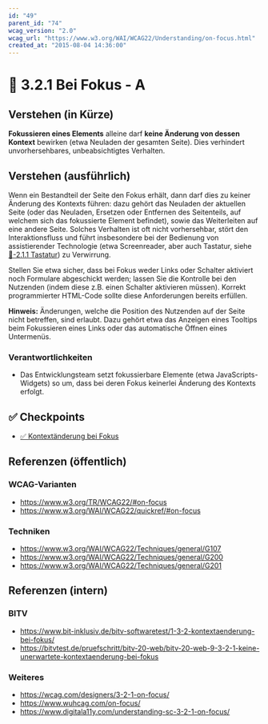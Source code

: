 ```yaml
---
id: "49"
parent_id: "74"
wcag_version: "2.0"
wcag_url: "https://www.w3.org/WAI/WCAG22/Understanding/on-focus.html"
created_at: "2015-08-04 14:36:00"
---
```


# 📜 3.2.1 Bei Fokus - A

## Verstehen (in Kürze)

**Fokussieren eines Elements** alleine darf **keine Änderung von dessen Kontext** bewirken (etwa Neuladen der gesamten Seite). Dies verhindert unvorhersehbares, unbeabsichtigtes Verhalten.

## Verstehen (ausführlich)

Wenn ein Bestandteil der Seite den Fokus erhält, dann darf dies zu keiner Änderung des Kontexts führen: dazu gehört das Neuladen der aktuellen Seite (oder das Neuladen, Ersetzen oder Entfernen des Seitenteils, auf welchem sich das fokussierte Element befindet), sowie das Weiterleiten auf eine andere Seite. Solches Verhalten ist oft nicht vorhersehbar, stört den Interaktionsfluss und führt insbesondere bei der Bedienung von assistierender Technologie (etwa Screenreader, aber auch Tastatur, siehe [📜-2.1.1 Tastatur](/de/wcag/2.1.1-tastatur)) zu Verwirrung.

Stellen Sie etwa sicher, dass bei Fokus weder Links oder Schalter aktiviert noch Formulare abgeschickt werden; lassen Sie die Kontrolle bei den Nutzenden (indem diese z.B. einen Schalter aktivieren müssen). Korrekt programmierter HTML-Code sollte diese Anforderungen bereits erfüllen.

**Hinweis:** Änderungen, welche die Position des Nutzenden auf der Seite nicht betreffen, sind erlaubt. Dazu gehört etwa das Anzeigen eines Tooltips beim Fokussieren eines Links oder das automatische Öffnen eines Untermenüs.

### Verantwortlichkeiten

- Das Entwicklungsteam setzt fokussierbare Elemente (etwa JavaScripts-Widgets) so um, dass bei deren Fokus keinerlei Änderung des Kontexts erfolgt.

## ✅ Checkpoints

- [✅ Kontextänderung bei Fokus](kontextaenderung-bei-fokus)

## Referenzen (öffentlich)

### WCAG-Varianten
- <https://www.w3.org/TR/WCAG22/#on-focus>
- <https://www.w3.org/WAI/WCAG22/quickref/#on-focus>

### Techniken
- <https://www.w3.org/WAI/WCAG22/Techniques/general/G107>
- <https://www.w3.org/WAI/WCAG22/Techniques/general/G200>
- <https://www.w3.org/WAI/WCAG22/Techniques/general/G201>

## Referenzen (intern)

### BITV
- <https://www.bit-inklusiv.de/bitv-softwaretest/1-3-2-kontextaenderung-bei-fokus/>
- <https://bitvtest.de/pruefschritt/bitv-20-web/bitv-20-web-9-3-2-1-keine-unerwartete-kontextaenderung-bei-fokus>

### Weiteres
- <https://wcag.com/designers/3-2-1-on-focus/>
- <https://www.wuhcag.com/on-focus/>
- <https://www.digitala11y.com/understanding-sc-3-2-1-on-focus/>